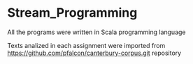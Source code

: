 # Stream_Programming
All the programs were written in Scala programming language

Texts analized in each assignment were imported from
https://github.com/pfalcon/canterbury-corpus.git
repository
